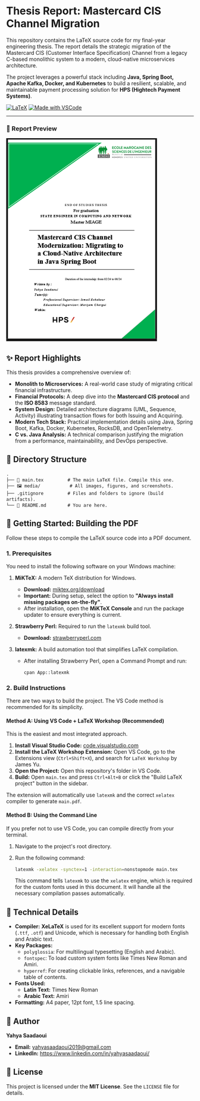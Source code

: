 # Thesis Report: Mastercard CIS Channel Migration

This repository contains the LaTeX source code for my final-year engineering thesis. The report details the strategic migration of the Mastercard CIS (Customer Interface Specification) Channel from a legacy C-based monolithic system to a modern, cloud-native microservices architecture.

The project leverages a powerful stack including **Java, Spring Boot, Apache Kafka, Docker, and Kubernetes** to build a resilient, scalable, and maintainable payment processing solution for **HPS (Hightech Payment Systems)**.

[![LaTeX](https://img.shields.io/badge/LaTeX-008080?style=for-the-badge&logo=latex&logoColor=white)](https://www.latex-project.org/)
[![Made with VSCode](https://img.shields.io/badge/Made%20with-VSCode-1f425f.svg?style=for-the-badge&logo=visual-studio-code)](https://code.visualstudio.com/)

---

### 📸 Report Preview


![Report Cover](./media/report-cover-preview.png)

## ✨ Report Highlights

This thesis provides a comprehensive overview of:

- **Monolith to Microservices:** A real-world case study of migrating critical financial infrastructure.
- **Financial Protocols:** A deep dive into the **Mastercard CIS protocol** and the **ISO 8583** message standard.
- **System Design:** Detailed architecture diagrams (UML, Sequence, Activity) illustrating transaction flows for both Issuing and Acquiring.
- **Modern Tech Stack:** Practical implementation details using Java, Spring Boot, Kafka, Docker, Kubernetes, RocksDB, and OpenTelemetry.
- **C vs. Java Analysis:** A technical comparison justifying the migration from a performance, maintainability, and DevOps perspective.

## 📁 Directory Structure

```
.
├── 📄 main.tex         # The main LaTeX file. Compile this one.
├── 🖼️ media/           # All images, figures, and screenshots.
├── .gitignore         # Files and folders to ignore (build artifacts).
└── 📖 README.md        # You are here.
```

## 🚀 Getting Started: Building the PDF

Follow these steps to compile the LaTeX source code into a PDF document.

### 1. Prerequisites

You need to install the following software on your Windows machine:

1. **MiKTeX:** A modern TeX distribution for Windows.

   - **Download:** [miktex.org/download](https://miktex.org/download)
   - **Important:** During setup, select the option to **"Always install missing packages on-the-fly"**.
   - After installation, open the **MiKTeX Console** and run the package updater to ensure everything is current.
2. **Strawberry Perl:** Required to run the `latexmk` build tool.

   - **Download:** [strawberryperl.com](https://strawberryperl.com/)
3. **latexmk:** A build automation tool that simplifies LaTeX compilation.

   - After installing Strawberry Perl, open a Command Prompt and run:
     ```bash
     cpan App::latexmk
     ```

### 2. Build Instructions

There are two ways to build the project. The VS Code method is recommended for its simplicity.

#### Method A: Using VS Code + LaTeX Workshop (Recommended)

This is the easiest and most integrated approach.

1. **Install Visual Studio Code:** [code.visualstudio.com](https://code.visualstudio.com/)
2. **Install the LaTeX Workshop Extension:** Open VS Code, go to the Extensions view (`Ctrl+Shift+X`), and search for `LaTeX Workshop` by James Yu.
3. **Open the Project:** Open this repository's folder in VS Code.
4. **Build:** Open `main.tex` and press `Ctrl+Alt+B` or click the "Build LaTeX project" button in the sidebar.

The extension will automatically use `latexmk` and the correct `xelatex` compiler to generate `main.pdf`.

#### Method B: Using the Command Line

If you prefer not to use VS Code, you can compile directly from your terminal.

1. Navigate to the project's root directory.
2. Run the following command:

   ```bash
   latexmk -xelatex -synctex=1 -interaction=nonstopmode main.tex
   ```

   This command tells `latexmk` to use the `xelatex` engine, which is required for the custom fonts used in this document. It will handle all the necessary compilation passes automatically.

## 🔧 Technical Details

- **Compiler:** **XeLaTeX** is used for its excellent support for modern fonts (`.ttf`, `.otf`) and Unicode, which is necessary for handling both English and Arabic text.
- **Key Packages:**
  - `polyglossia`: For multilingual typesetting (English and Arabic).
  - `fontspec`: To load custom system fonts like Times New Roman and Amiri.
  - `hyperref`: For creating clickable links, references, and a navigable table of contents.
- **Fonts Used:**
  - **Latin Text:** Times New Roman
  - **Arabic Text:** Amiri
- **Formatting:** A4 paper, 12pt font, 1.5 line spacing.

## 👤 Author

**Yahya Saadaoui**

- **Email:** yahyasaadaoui2019@gmail.com
- **LinkedIn:** https://www.linkedin.com/in/yahyasaadaoui/

## 📄 License

This project is licensed under the **MIT License**. See the `LICENSE` file for details.

